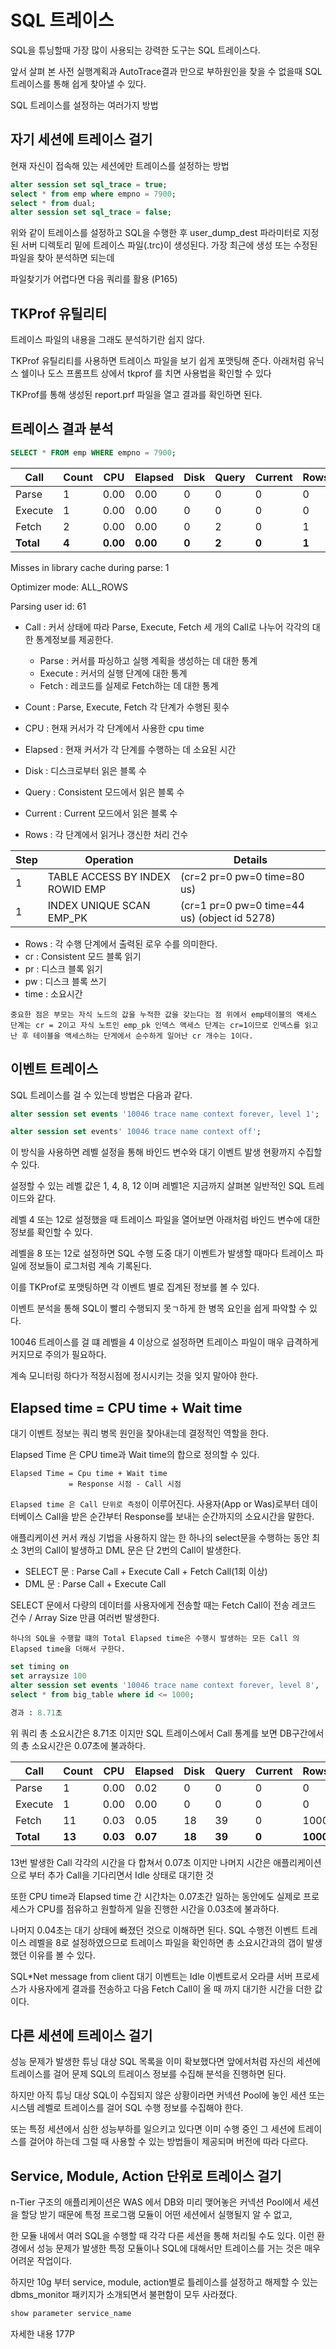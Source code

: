 # SQL 트레이스

SQL을 튜닝할때 가장 많이 사용되는 강력한 도구는 SQL 트레이스다.

앞서 살펴 본 사전 실행계획과 AutoTrace결과 만으로 부하원인을 찾을 수 없을때 SQL 트레이스를 통해 쉽게 찾아낼 수 있다.

SQL 트레이스를 설정하는 여러가지 방법

## 자기 세션에 트레이스 걸기

현재 자신이 접속해 있는 세션에만 트레이스를 설정하는 방법

```sql
alter session set sql_trace = true;
select * from emp where empno = 7900;
select * from dual;
alter session set sql_trace = false;

```

위와 같이 트레이스를 설정하고 SQL을 수행한 후 user_dump_dest 파라미터로 지정된 서버 디렉토리 밑에 트레이스 파일(.trc)이 생성된다. 가장 최근에 생성 또는 수정된 파일을 찾아 분석하면 되는데

파일찾기가 어렵다면 다음 쿼리를 활용 (P165)

## TKProf 유틸리티

트레이스 파일의 내용을 그래도 분석하기란 쉽지 않다.

TKProf 유틸리티를 사용하면 트레이스 파일을 보기 쉽게 포맷팅해 준다. 아래처럼 유닉스 쉘이나 도스 프롬프트 상에서 tkprof 를 치면 사용법을 확인할 수 있다

TKProf를 통해 생성된 report.prf 파일을 열고 결과를 확인하면 된다.

## 트레이스 결과 분석

```sql
SELECT * FROM emp WHERE empno = 7900;
```

| Call      | Count | CPU      | Elapsed  | Disk  | Query | Current | Rows  |
| --------- | ----- | -------- | -------- | ----- | ----- | ------- | ----- |
| Parse     | 1     | 0.00     | 0.00     | 0     | 0     | 0       | 0     |
| Execute   | 1     | 0.00     | 0.00     | 0     | 0     | 0       | 0     |
| Fetch     | 2     | 0.00     | 0.00     | 0     | 2     | 0       | 1     |
| **Total** | **4** | **0.00** | **0.00** | **0** | **2** | **0**   | **1** |

Misses in library cache during parse: 1

Optimizer mode: ALL_ROWS

Parsing user id: 61

-   Call : 커서 상태에 따라 Parse, Execute, Fetch 세 개의 Call로 나누어 각각의 대한 통계정보를 제공한다.

    -   Parse : 커서를 파싱하고 실행 계획을 생성하는 데 대한 통계
    -   Execute : 커서의 실행 단계에 대한 통계
    -   Fetch : 레코드를 실제로 Fetch하는 데 대한 통계

-   Count : Parse, Execute, Fetch 각 단계가 수행된 횟수
-   CPU : 현재 커서가 각 단계에서 사용한 cpu time
-   Elapsed : 현재 커서가 각 단계를 수행하는 데 소요된 시간
-   Disk : 디스크로부터 읽은 블록 수
-   Query : Consistent 모드에서 읽은 블록 수
-   Current : Current 모드에서 읽은 블록 수
-   Rows : 각 단계에서 읽거나 갱신한 처리 건수

| Step | Operation                       | Details                                      |
| ---- | ------------------------------- | -------------------------------------------- |
| 1    | TABLE ACCESS BY INDEX ROWID EMP | (cr=2 pr=0 pw=0 time=80 us)                  |
| 1    | INDEX UNIQUE SCAN EMP_PK        | (cr=1 pr=0 pw=0 time=44 us) (object id 5278) |

-   Rows : 각 수행 단계에서 출력된 로우 수를 의미한다.
-   cr : Consistent 모드 블록 읽기
-   pr : 디스크 블록 읽기
-   pw : 디스크 블록 쓰기
-   time : 소요시간

`중요한 점은 부모는 자식 노드의 값을 누적한 값을 갖는다는 점 위에서 emp테이블의 액세스 단계는 cr = 2이고 자식 노트인 emp_pk 인덱스 액세스 단계는 cr=1이므로 인덱스를 읽고 난 후 테이블을 액세스하는 단게에서 순수하게 일어난 cr 개수는 1이다.`

## 이벤트 트레이스

SQL 트레이스를 걸 수 있는데 방법은 다음과 같다.

```sql
alter session set events '10046 trace name context forever, level 1';

alter session set events' 10046 trace name context off';
```

이 방식을 사용하면 레벨 설정을 통해 바인드 변수와 대기 이벤트 발생 현황까지 수집할 수 있다.

설정할 수 있는 레벨 값은 1, 4, 8, 12 이며 레벨1은 지금까지 살펴본 일반적인 SQL 트레이드와 같다.

레벨 4 또는 12로 설정했을 때 트레이스 파일을 열어보면 아래처럼 바인드 변수에 대한 정보를 확인할 수 있다.

레벨을 8 또는 12로 설정하면 SQL 수행 도중 대기 이벤트가 발생할 때마다 트레이스 파일에 정보들이 로그처럼 계속 기록된다.

이를 TKProf로 포맷팅하면 각 이벤트 별로 집계된 정보를 볼 수 있다.

이벤트 분석을 통해 SQL이 빨리 수행되지 못ㄱ하게 한 병목 요인을 쉽게 파악할 수 있다.

10046 트레이스를 걸 떄 레벨을 4 이상으로 설정하면 트레이스 파일이 매우 급격하게 커지므로 주의가 필요하다.

계속 모니터링 하다가 적정시점에 정시시키는 것을 잊지 말아야 한다.

## Elapsed time = CPU time + Wait time

대기 이벤트 정보는 쿼리 병목 원인을 찾아내는데 결정적인 역할을 한다.

Elapsed Time 은 CPU time과 Wait time의 합으로 정의할 수 있다.

```
Elapsed Time = Cpu time + Wait time
             = Response 시점 - Call 시점
```

`Elapsed time 은 Call 단위로 측정`이 이루어진다. 사용자(App or Was)로부터 데이터베이스 Call을 받은 순간부터 Response를 보내는 순간까지의 소요시간을 말한다.

애플리케이션 커서 캐싱 기법을 사용하지 않는 한 하나의 select문을 수행하는 동안 최소 3번의 Call이 발생하고 DML 문은 단 2번의 Call이 발생한다.

-   SELECT 문 : Parse Call + Execute Call + Fetch Call(1회 이상)
-   DML 문 : Parse Call + Execute Call

SELECT 문에서 다량의 데이터를 사용자에게 전송할 때는 Fetch Call이 전송 레코드 건수 / Array Size 만큼 여러번 발생한다.

`하나의 SQL을 수행할 떄의 Total Elapsed time은 수행시 발생하는 모든 Call 의 Elapsed time을 더해서 구한다.`

```sql
set timing on
set arraysize 100
alter session set events '10046 trace name context forever, level 8',
select * from big_table where id <= 1000;

경과 : 8.71초
```

위 쿼리 총 소요시간은 8.71초 이지만 SQL 트레이스에서 Call 통계를 보면 DB구간에서의 총 소요시간은 0.07초에 불과하다.

| Call      | Count  | CPU      | Elapsed  | Disk   | Query  | Current | Rows     |
| --------- | ------ | -------- | -------- | ------ | ------ | ------- | -------- |
| Parse     | 1      | 0.00     | 0.02     | 0      | 0      | 0       | 0        |
| Execute   | 1      | 0.00     | 0.00     | 0      | 0      | 0       | 0        |
| Fetch     | 11     | 0.03     | 0.05     | 18     | 39     | 0       | 1000     |
| **Total** | **13** | **0.03** | **0.07** | **18** | **39** | **0**   | **1000** |

13번 발생한 Call 각각의 시간을 다 합쳐서 0.07초 이지만 나머지 시간은 애플리케이션으로 부터 추가 Call을 기다리면서 Idle 상태로 대기한 것

또한 CPU time과 Elapsed time 간 시간차는 0.07초간 일하는 동안에도 실제로 프로세스가 CPU를 점유하고 원할하게 일을 진행한 시간을 0.03초에 불과하다.

나머지 0.04초는 대기 상태에 빠졌던 것으로 이해하면 된다. SQL 수행전 이벤트 트레이스 레벨을 8로 설정하였으므로 트레이스 파일을 확인하면 총 소요시간과의 갭이 발생했던 이유를 볼 수 있다.

SQL\*Net message from client 대기 이벤트는 Idle 이벤트로서 오라클 서버 프로세스가 사용자에게 결과를 전송하고 다음 Fetch Call이 올 때 까지 대기한 시간을 더한 값이다.

## 다른 세션에 트레이스 걸기

성능 문제가 발생한 튜닝 대상 SQL 목록을 이미 확보했다면 앞에서처럼 자신의 세션에 트레이스를 걸어 문제 SQL의 트레이스 정보를 수집해 분석을 진행하면 된다.

하지만 아직 튜닝 대상 SQL이 수집되지 않은 상황이라면 커넥션 Pool에 놓인 세션 또는 시스템 레벨로 트레이스를 걸어 SQL 수행 정보를 수집해야 한다.

또는 특정 세션에서 심한 성능부하를 일으키고 있다면 이미 수행 중인 그 세션에 트레이스를 걸어야 하는데 그럴 때 사용할 수 있는 방법들이 제공되며 버전에 따라 다르다.

## Service, Module, Action 단위로 트레이스 걸기

n-Tier 구조의 애플리케이션은 WAS 에서 DB와 미리 맺어놓은 커넥션 Pool에서 세션을 할당 받기 때문에 특정 프로그램 모듈이 어떤 세션에서 실행될지 알 수 없고,

한 모듈 내에서 여러 SQL을 수행할 때 각각 다른 세션을 통해 처리될 수도 있다. 이런 환경에서 성능 문제가 발생한 특정 모듈이나 SQL에 대해서만 트레이스를 거는 것은 매우 어려운 작업이다.

하지만 10g 부터 service, module, action별로 틀레이스를 설정하고 해제할 수 있는 dbms_monitor 패키지가 소개되면서 불편함이 모두 사라졌다.

```sql
show parameter service_name
```

자세한 내용 177P
